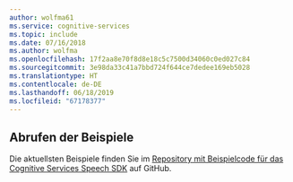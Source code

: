 ```yaml
---
author: wolfma61
ms.service: cognitive-services
ms.topic: include
ms.date: 07/16/2018
ms.author: wolfma
ms.openlocfilehash: 17f2aa8e70f8d8e18c5c7500d34060c0ed027c84
ms.sourcegitcommit: 3e98da33c41a7bbd724f644ce7dedee169eb5028
ms.translationtype: HT
ms.contentlocale: de-DE
ms.lasthandoff: 06/18/2019
ms.locfileid: "67178377"
---
```

## <a name="get-the-samples"></a>Abrufen der Beispiele

Die aktuellsten Beispiele finden Sie im [Repository mit Beispielcode für das Cognitive Services Speech SDK](https://aka.ms/csspeech/samples) auf GitHub.

